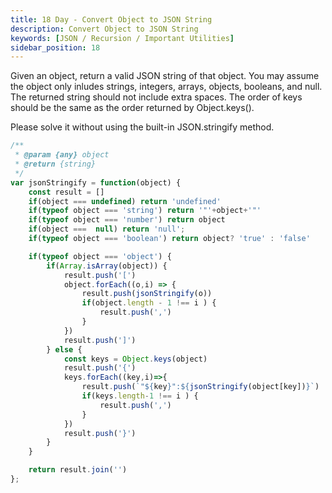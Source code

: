 ```yaml
---
title: 18 Day - Convert Object to JSON String
description: Convert Object to JSON String
keywords: [JSON / Recursion / Important Utilities]
sidebar_position: 18
---
```


Given an object, return a valid JSON string of that object. You may assume the object only inludes strings, integers, arrays, objects, booleans, and null. The returned string should not include extra spaces. The order of keys should be the same as the order returned by Object.keys().

Please solve it without using the built-in JSON.stringify method.


```js
/**
 * @param {any} object
 * @return {string}
 */
var jsonStringify = function(object) {
    const result = []
    if(object === undefined) return 'undefined'
    if(typeof object === 'string') return '"'+object+'"'
    if(typeof object === 'number') return object
    if(object ===  null) return 'null';        
    if(typeof object === 'boolean') return object? 'true' : 'false'

    if(typeof object === 'object') {
        if(Array.isArray(object)) {
            result.push('[')
            object.forEach((o,i) => {
                result.push(jsonStringify(o))    
                if(object.length - 1 !== i ) {
                    result.push(',')
                }
            })        
            result.push(']')            
        } else {
            const keys = Object.keys(object)
            result.push('{')
            keys.forEach((key,i)=>{
                result.push(`"${key}":${jsonStringify(object[key])}`)
                if(keys.length-1 !== i ) {
                    result.push(',')
                }
            })
            result.push('}')            
        }   
    }

    return result.join('')
};
```